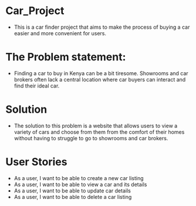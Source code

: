 
# Car_Project

- This is a car finder project that aims to make the process of buying a car easier and more convenient for users.

# The Problem statement:

- Finding a car to buy in Kenya can be a bit tiresome. Showrooms and car brokers often lack a central location where car buyers can interact and find their ideal car.

# Solution

- The solution to this problem is a website that allows users to view a variety of cars and choose from them from the comfort of their homes without having to struggle to go to showrooms and car brokers.

# User Stories

- As a user, I want to be able to create a new car listing
- As a user, I want to be able to view a car and its details
- As a user, I want to be able to update car details
- As a user, I want to be able to delete a car listing

